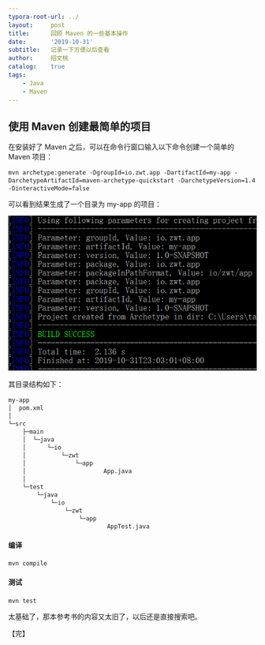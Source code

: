 ```yaml
---
typora-root-url: ../
layout:     post
title:      回顾 Maven 的一些基本操作
date:       '2019-10-31'
subtitle:   记录一下方便以后查看
author:     招文桃
catalog:    true
tags:
    - Java
    - Maven
---
```


## 使用 Maven 创建最简单的项目

在安装好了 Maven 之后，可以在命令行窗口输入以下命令创建一个简单的 Maven 项目：

```shell
mvn archetype:generate -DgroupId=io.zwt.app -DartifactId=my-app -DarchetypeArtifactId=maven-archetype-quickstart -DarchetypeVersion=1.4 -DinteractiveMode=false
```

可以看到结果生成了一个目录为 my-app 的项目：

![image-20191031231003895](/img/image-20191031231003895.png)

其目录结构如下：

```
my-app
│  pom.xml
│
└─src
    ├─main
    │  └─java
    │      └─io
    │          └─zwt
    │              └─app
    │                      App.java
    │
    └─test
        └─java
            └─io
                └─zwt
                    └─app
                            AppTest.java
```

#### 编译

`mvn compile`

#### 测试

`mvn test`

太基础了，那本参考书的内容又太旧了，以后还是直接搜索吧。

【完】























